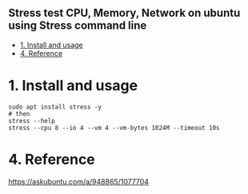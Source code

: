 Stress test CPU, Memory, Network on ubuntu using Stress command line
---

- [1. Install and usage](#1-install-and-usage)
- [4. Reference](#4-reference)

# 1. Install and usage

```shell
sudo apt install stress -y
# then
stress --help
stress --cpu 8 --io 4 --vm 4 --vm-bytes 1024M --timeout 10s
```

# 4. Reference

https://askubuntu.com/a/948865/1077704
